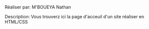 Réaliser par: M'BOUEYA Nathan

Description: Vous trouverz ici la page d'acceuil d'un site réaliser en HTML/CSS
